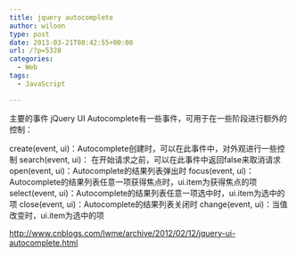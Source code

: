 ```yaml
---
title: jquery autocomplete
author: wiloon
type: post
date: 2013-03-21T08:42:55+00:00
url: /?p=5328
categories:
  - Web
tags:
  - JavaScript

---
```

主要的事件 jQuery UI Autocomplete有一些事件，可用于在一些阶段进行额外的控制：

create(event, ui)：Autocomplete创建时，可以在此事件中，对外观进行一些控制 search(event, ui)： 在开始请求之前，可以在此事件中返回false来取消请求 open(event, ui)：Autocomplete的结果列表弹出时 focus(event, ui)：Autocomplete的结果列表任意一项获得焦点时，ui.item为获得焦点的项 select(event, ui)：Autocomplete的结果列表任意一项选中时，ui.item为选中的项 close(event, ui)：Autocomplete的结果列表关闭时 change(event, ui)：当值改变时，ui.item为选中的项

http://www.cnblogs.com/lwme/archive/2012/02/12/jquery-ui-autocomplete.html
